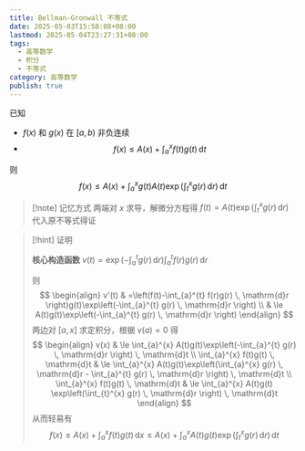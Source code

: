 ```yaml
---
title: Bellman-Gronwall 不等式
date: 2025-05-03T15:58:08+08:00
lastmod: 2025-05-04T23:27:31+08:00
tags:
  - 高等数学
  - 积分
  - 不等式
category: 高等数学
publish: true
---
```


已知
- $f(x)$ 和 $g(x)$ 在 $[a,b)$ 非负连续
- $$f(x)\le A(x)+\int_{a}^{x} f(t)g(t) \, \mathrm{d}t $$

则
$$
f(x) \le A(x) + \int_{a}^{x} g(t)A(t)\exp\left(\int_{t}^{x} g(r) \, \mathrm{d}r \right) \, \mathrm{d}t 
$$

>[!note] 记忆方式
>两端对 $x$ 求导，解微分方程得 $f(t)=A(t)\exp\left(\int_{t}^{x} g(r) \, \mathrm{d}r\right)$ 代入原不等式得证

>[!hint] 证明
> 
> **核心构造函数** $v(t)=\exp\left(-\int_{a}^{t} g(r) \, \mathrm{d}r\right)\int_{a}^{t} f(r)g(r) \, \mathrm{d}r$
> 
> 则
> $$
> \begin{align}
> v'(t) & =\left(f(t)-\int_{a}^{t} f(r)g(r) \, \mathrm{d}r \right)g(t)\exp\left(-\int_{a}^{t} g(r) \, \mathrm{d}r \right) \\
>  & \le A(t)g(t)\exp\left(-\int_{a}^{t} g(r) \, \mathrm{d}r \right)
> \end{align}
> $$
> 两边对 $[a,x]$ 求定积分，根据 $v(a)=0$ 得
> $$
> \begin{align}
> v(x)  & \le \int_{a}^{x} A(t)g(t)\exp\left(-\int_{a}^{t} g(r) \, \mathrm{d}r \right) \, \mathrm{d}t  \\
> \int_{a}^{x} f(t)g(t) \, \mathrm{d}t & \le \int_{a}^{x} A(t)g(t)\exp\left(\int_{a}^{x} g(r) \, \mathrm{d}r - \int_{a}^{t} g(r) \, \mathrm{d}r  \right) \, \mathrm{d}t \\
> \int_{a}^{x} f(t)g(t) \, \mathrm{d}t & \le \int_{a}^{x} A(t)g(t) \exp\left(\int_{t}^{x} g(r) \, \mathrm{d}r \right) \, \mathrm{d}t  
> \end{align}
> $$
> 从而轻易有
> $$
> f(x) \le A(x) + \int_{a}^{x} f(t)g(t) \, \mathrm{d}x \le A(x) + \int_{a}^{x} A(t)g(t)\exp\left(\int_{t}^{x} g(r) \, \mathrm{d}r \right) \, \mathrm{d}t  
> $$
